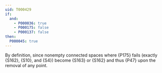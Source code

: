 ```yaml
---
uid: T000429
if:
  and:
    - P000036: true
    - P000175: false
    - P000137: false
then:
  P000045: true
---
```


By definition, since nonempty connected spaces where {P175} fails
(exactly {S162}, {S10}, and {S4})
become {S163} or {S162} and thus {P47} upon the removal of any point.
